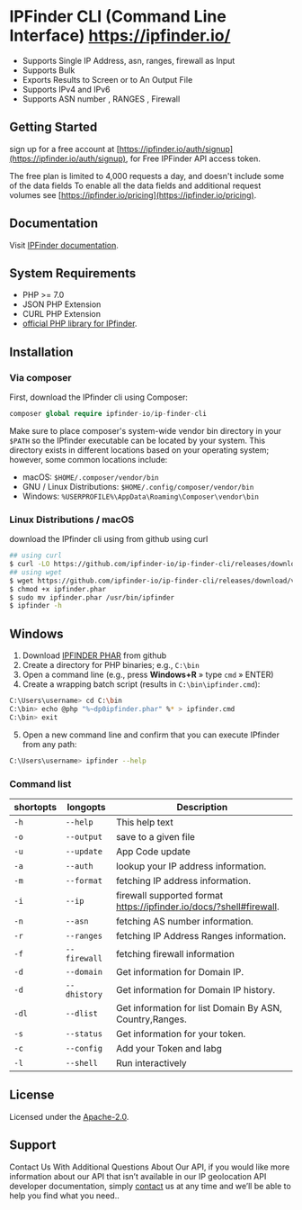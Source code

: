 #  IPFinder CLI (Command Line Interface) https://ipfinder.io/
-  Supports Single IP Address, asn, ranges, firewall as Input
-  Supports Bulk
-  Exports Results to Screen or to An Output File
-  Supports IPv4 and IPv6
-  Supports ASN number , RANGES , Firewall

## Getting Started
sign up  for a free account at [https://ipfinder.io/auth/signup](https://ipfinder.io/auth/signup), for Free IPFinder API access token.

The free plan is limited to 4,000 requests a day, and doesn't include some of the data fields
To enable all the data fields and additional request volumes see [https://ipfinder.io/pricing](https://ipfinder.io/pricing).

## Documentation

Visit [IPFinder documentation](https://ipfinder.io/docs).

## System Requirements
-  PHP >= 7.0
-  JSON PHP Extension
-  CURL PHP Extension
-  [official PHP library for IPfinder](https://github.com/ipfinder-io/ip-finder-php).

## Installation
### Via composer
First, download the IPfinder cli using Composer:
```php
composer global require ipfinder-io/ip-finder-cli
```
Make sure to place composer's system-wide vendor bin directory in your `$PATH` so the IPfinder executable can be located by your system. This directory exists in different locations based on your operating system; however, some common locations include:
- macOS: `$HOME/.composer/vendor/bin`
- GNU / Linux Distributions: `$HOME/.config/composer/vendor/bin`
- Windows: `%USERPROFILE%\AppData\Roaming\Composer\vendor\bin`
### Linux Distributions / macOS
download the IPfinder cli using from github using curl
```bash
## using curl
$ curl -LO https://github.com/ipfinder-io/ip-finder-cli/releases/download/v1.0.2/ipfinder.phar
## using wget
$ wget https://github.com/ipfinder-io/ip-finder-cli/releases/download/v1.0.2/ipfinder.phar
$ chmod +x ipfinder.phar
$ sudo mv ipfinder.phar /usr/bin/ipfinder
$ ipfinder -h
```
## Windows
1.  Download [IPFINDER PHAR](https://github.com/ipfinder-io/ip-finder-cli/releases/download/v1.0.2/ipfinder.phar) from github
2.  Create a directory for PHP binaries; e.g., `C:\bin`
3.  Open a command line (e.g., press **Windows+R** » type `cmd` » ENTER)
4.  Create a wrapping batch script (results in `C:\bin\ipfinder.cmd`):
```bash
C:\Users\username> cd C:\bin
C:\bin> echo @php "%~dp0ipfinder.phar" %* > ipfinder.cmd
C:\bin> exit
```
5. Open a new command line and confirm that you can execute IPfinder from any path:
```bash
C:\Users\username> ipfinder --help
````
### Command list

| shortopts   | longopts     | Description
| ----------- | -----------  |-----------
| `-h`      | `--help`    | This help text
| `-o`      | `--output`  |  save to a given file
| `-u`      | `--update`  | App Code update
| `-a`      | `--auth`  |  lookup your IP address information.
| `-m`      | `--format`  | fetching IP address information.
| `-i`      | `--ip`  | firewall  supported format https://ipfinder.io/docs/?shell#firewall.
| `-n`      | `--asn`  | fetching AS number information.
| `-r`      | `--ranges`  | fetching IP Address Ranges information.
| `-f`      | `--firewall`  | fetching firewall information
| `-d`      | `--domain`  | Get information for Domain IP.
| `-d`      | `--dhistory`  | Get information for Domain IP history.
| `-dl`     | `--dlist`  | Get information for list Domain By ASN, Country,Ranges.
| `-s`      | `--status`  |  Get information for your token.
| `-c`      | `--config`  | Add your Token and labg
| `-l`      | `--shell`  | Run interactively


## License
Licensed under the [Apache-2.0](https://github.com/ipfinder-io/ip-finder-cli/blob/master/LICENSE).
## Support
Contact Us With Additional Questions About Our API, if you would like more information about our API that isn’t available in our IP geolocation API developer documentation, simply [contact](https://ipfinder.io/contact) us at any time and we’ll be able to help you find what you need..
